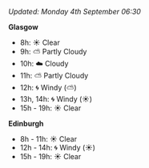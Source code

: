 *Updated: Monday 4th September 06:30*

**Glasgow**

* 8h: :sunny: Clear
* 9h: :partly_sunny: Partly Cloudy
* 10h: :cloud: Cloudy
* 11h: :partly_sunny: Partly Cloudy
* 12h: :cyclone: Windy (:partly_sunny:)
* 13h, 14h: :cyclone: Windy (:sunny:)
* 15h - 19h: :sunny: Clear

**Edinburgh**

* 8h - 11h: :sunny: Clear
* 12h - 14h: :cyclone: Windy (:sunny:)
* 15h - 19h: :sunny: Clear
